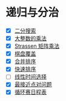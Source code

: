 # 递归与分治

- [x] [二分搜索](1/)
- [x] [大整数的乘法](2/)
- [x] [Strassen 矩阵乘法](3/)
- [x] [棋盘覆盖](4/)
- [x] [合并排序](5/)
- [x] [快速排序](6/)
- [ ] [线性时间选择](7/)
- [x] [最接近点对问题](8/)
- [x] [循环赛日程表](9/)